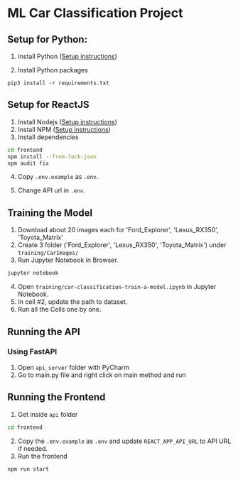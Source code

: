 # ML Car Classification Project

## Setup for Python:

1. Install Python ([Setup instructions](https://wiki.python.org/moin/BeginnersGuide))

2. Install Python packages

```
pip3 install -r requirements.txt
```

## Setup for ReactJS

1. Install Nodejs ([Setup instructions](https://nodejs.org/en/download/package-manager/))
2. Install NPM ([Setup instructions](https://www.npmjs.com/get-npm))
3. Install dependencies

```bash
cd frontend
npm install --from-lock-json
npm audit fix
```

4. Copy `.env.example` as `.env`.

5. Change API url in `.env`.


## Training the Model

1. Download about 20 images each for 'Ford_Explorer', 'Lexus_RX350', 'Toyota_Matrix' 
2. Create 3 folder ('Ford_Explorer', 'Lexus_RX350', 'Toyota_Matrix') under `training/CarImages/`
3. Run Jupyter Notebook in Browser.

```bash
jupyter notebook
```

4. Open `training/car-classification-train-a-model.ipynb` in Jupyter Notebook.
5. In cell #2, update the path to dataset.
6. Run all the Cells one by one.

## Running the API

### Using FastAPI

1. Open `api_server` folder with PyCharm 
2. Go to main.py file and right click on main method and run 

## Running the Frontend

1. Get inside `api` folder

```bash
cd frontend
```

2. Copy the `.env.example` as `.env` and update `REACT_APP_API_URL` to API URL if needed.
3. Run the frontend

```bash
npm run start
```
